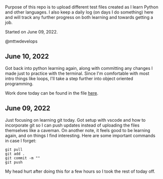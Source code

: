Purpose of this repo is to upload different test files created as I learn Python and other languages. I also keep a daily log (on days I do something) here and will track any further progress on both learning and towards getting a job.

Started on June 09, 2022.

@mttwdevelops

## June 10, 2022
Got back into python learning again, along with committing any changes I made just to practice with the terminal. Since I'm comfortable with most intro things like loops, I'll take a step further into object oriented programming. 

Work done today can be found in the file [here](mttwdevelops/Practice-Files/ObjectOrientedPractice.py).

## June 09, 2022
Just focusing on learning git today. Got setup with vscode and how to incorporate git so I can push updates instead of uploading the files themselves like a caveman. On another note, it feels good to be learning again, and on things I find interesting. Here are some important commands in case I forget:

```
git pull
git add .
git commit -m ""
git push
```

My head hurt after doing this for a few hours so I took the rest of today off.